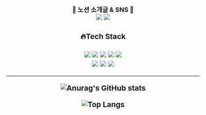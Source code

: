 <h3 align="center"> 🤗 노션 소개글 & SNS 🤗 <br/> 
<img src="https://img.shields.io/badge/Notion-white?style=flat&logo=Notion&logoColor=000000">
<a href="https://www.instagram.com/in.seongei/" target='_blank'>
<img src="https://img.shields.io/badge/Instagram-white?style=flat&logo=instagram&logoColor=E4405F">
</a>
 
 
 
 
 
 
<div align="center">
<h3>🔥Tech Stack <br/> 
<br/>
 <img src="https://img.shields.io/badge/html5-E34F26?style=for-the-badge&logo=html5&logoColor=white">   <img src="https://img.shields.io/badge/css-1572B6?style=for-the-badge&logo=css3&logoColor=white">  <img src="https://img.shields.io/badge/javascript-F7DF1E?style=for-the-badge&logo=javascript&logoColor=black">  <img src="https://img.shields.io/badge/react-61DAFB?style=for-the-badge&logo=react&logoColor=white">  <img src="https://img.shields.io/badge/redux-764ABC?style=for-the-badge&logo=redux&logoColor=white">  
 <br/> 
<img src="https://img.shields.io/badge/socket.io-010101?style=for-the-badge&logo=socket.io&logoColor=white">  <img src="https://img.shields.io/badge/github-181717?style=for-the-badge&logo=github&logoColor=white">  <img src="https://img.shields.io/badge/amazonaws-232F3E?style=for-the-badge&logo=amazonaws&logoColor=white">  

<hr>
 
![Anurag's GitHub stats](https://github-readme-stats.vercel.app/api?username=inseongei&show_icons=true&theme=dark)

![Top Langs](https://github-readme-stats.vercel.app/api/top-langs/?username=inseongei&layout=compact&theme=tokyonight)
</div>




